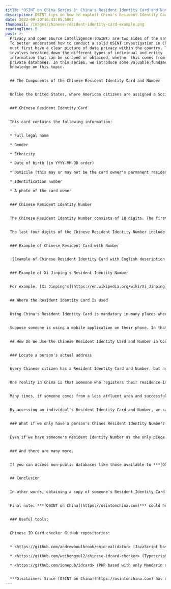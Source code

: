 ```yaml
---
title: "OSINT on China Series 1: China's Resident Identity Card and Number"
description: OSINT tips on how to exploit China's Resident Identity Card and Number
date: 2022-09-20T16:43:05.500Z
thumbnail: /images/chinese-resident-identity-card-example.png
readingTime: 8
post: >-
  Privacy and open source intelligence (OSINT) are two sides of the same coin.
  To better understand how to conduct a solid OSINT investigation in China, we
  must first have a clear picture of data privacy within the country. This
  involves breaking down the different types of individual and entity
  information that can be scraped or obtained, whether this comes from public or
  private databases. In this series, we introduce some valuable fundamental
  knowledge on this topic.


  ## The Components of the Chinese Resident Identity Card and Number


  Unlike the United States, where American citizens are assigned a Social Security Number and Card, Chinese citizens must apply for a mandatory, universal Resident Identity Card and Number when they turn 16.


  ### Chinese Resident Identity Card


  This card contains the following information:


  * Full legal name

  * Gender

  * Ethnicity

  * Date of birth (in YYYY-MM-DD order)

  * Domicile (this may or may not be the card owner's permanent residential address)

  * Identification number

  * A photo of the card owner


  ### Chinese Resident Identity Number


  The Chinese Resident Identity Number consists of 18 digits. The first six digits represent the locality where the card owner was born. And denote the province, prefecture-level divisions, and county, with two digits assigned to each area. These numbers are then followed by eight digits showing the card owner's date of birth in YYYYMMDD format.


  The last four digits of the Chinese Resident Identity Number include three digits representing the sequence of people born in the same area and on the same date. And the last one of these three digits shows the card holder's gender (even = female, odd = male). Finally, a check digit ranging from one to ten, with "X" used to represent ten.


  ### Example of Chinese Resident Card with Number


  ![Example of Chinese Resident Identity Card with English description for OSINT research.](/images/chinese-resident-identity-card-example.png "Example of Chinese Resident Identity Card")


  ### Example of Xi Jinping's Resident Identity Number


  For example, [Xi Jinping's](https://en.wikipedia.org/wiki/Xi_Jinping) Resident Identity Number is ***[110101195306153019](https://www.dialoguechina.com/%E6%81%B6%E4%BF%97%E7%BB%B4%E5%9F%BA%E6%A1%88-%E8%B4%A3%E4%BB%BB%E4%BA%BA/)***, where 11 represents Beijing, and 0101 represents the Dōngchéng district. 1953-06-15 is his date of birth, 301 is his area and date number sequence, while one(1) means Xi is he. And 9 is the check digit.


  ## Where the Resident Identity Card Is Used


  Using China's Resident Identity Card is mandatory in many places where registration of some form is required, such as public services like government affairs. Even most semi-public or private services like buying a railway ticket, booking a flight, checking in at a hotel, and signing up on major social media platforms require submitting a Resident Identity Card or Resident Identity Number for verification purposes.


  Suppose someone is using a mobile application on their phone. In that case, that person must submit a Resident Identity Number and undergo an AI facial recognition procedure. And the service provider will cross-reference the information with the government database to check if their facial recognition image data matches their Resident Identity Number.


  ## How Do We Use the Chinese Resident Identity Card and Number in Conducting OSINT Investigation in China?


  ### Locate a person's actual address


  Every Chinese citizen has a Resident Identity Card and Number, but not all Resident Identity Cards have the same status.


  One reality in China is that someone who registers their residence in a big city will receive many social benefits, including local healthcare and easy enrolment in the local education system for their children. They can also buy property in the same city without too many bureaucratic hurdles, among other benefits.


  Many times, if someone comes from a less affluent area and successfully gets a job with the government or a government-affiliated organization in a big city like Beijing or Shanghai, that person will get the chance to register as a citizen of that city, thus receiving the benefits that come with residential status. This system mainly works to keep people from migrating from rural areas to big cities.


  By accessing an individual's Resident Identity Card and Number, we can most likely verify their actual address if they locate in a big city. If these individuals had the privilege of changing their registered residence to one located in a big city when they found employment, their organization might also allocate conveniences such as a company apartment or an expedited property purchase at a lower price. From our experience, this person's residential address will not be too far from their workplace if they work for the government or a state-owned enterprise.


  ### What if we only have a person's Chines Resident Identity Number?


  Even if we have someone's Resident Identity Number as the only piece of information available, we can still verify their date of birth and their birthplace - from here, we can extrapolate additional data such as their age and their background based on their location. This provides us with plenty of helpful information for social engineering purposes.


  ### And there are many more.


  If you can access non-public databases like those available to ***[OSINT on China](https://osintonchina.com)***, you'll have almost every detail of that person at your fingertips. Such as any phone numbers they've registered, their travel history, where they checked in, whom they checked in with, what they bought online, what social media profiles they have, and so on and so forth.


  ## Conclusion


  In other words, obtaining a copy of someone's Resident Identity Card or Number is the first step to conducting an OSINT investigation on that person.


  Final note: ***[OSINT on China](https://osintonchina.com)*** could help you to identify your target's Chinese Resident Card or Number if you provide solid leads for us to conduct throughout the investigation.


  ### Useful tools:


  Chinese ID Card checker GitHub repositories:


  * <https://github.com/andrewhoulbrook/cnid-validator> (JavaScript based with detailed English explanation)

  * <https://github.com/weihongyu12/chinese-idcard-checker> (Typescript based with Mandarin document only)

  * <https://github.com/ionepub/idcard> (PHP based with only Mandarin document)


  ***Disclaimer: Since [OSINT on China](https://osintonchina.com) has our database, we did not test the GitHub repositories.***
---
```

